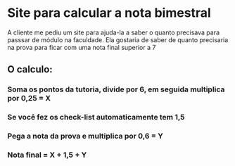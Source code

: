 # Site para calcular a nota bimestral
A cliente me pediu um site para ajuda-la a saber o quanto precisava para passsar de módulo na faculdade. Ela gostaria de saber de quanto precisaria na prova para ficar com uma nota final superior a 7

## O calculo: 
### Soma os pontos da tutoria, divide por 6, em seguida multiplica por 0,25 = X
### Se você fez os check-list automaticamente tem 1,5
### Pega a nota da prova e multiplica por 0,6 = Y
### Nota final = X + 1,5 + Y
